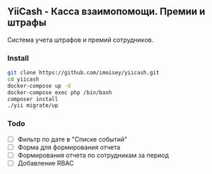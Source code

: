 ## YiiCash - Касса взаимопомощи. Премии и штрафы

Система учета штрафов и премий сотрудников.

### Install

```bash
git clone https://github.com/imoisey/yiicash.git
cd yiicash
docker-compose up -d
docker-compose exec php /bin/bash
composer install
./yii migrate/up
```

### Todo

- [ ] Фильтр по дате в "Списке событий"
- [ ] Форма для формирования отчета
- [ ] Формирования отчета по сотрудникам за период
- [ ] Добавлениe RBAC